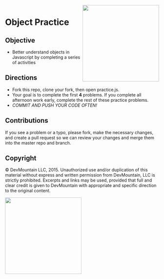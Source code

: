 <img src="https://devmounta.in/img/logowhiteblue.png" width="250" align="right">

Object Practice
===============

## Objective
- Better understand objects in Javascript by completing a series of activities

## Directions
- Fork this repo, clone your fork, then open practice.js.
- Your goal is to complete the first **4** problems. If you complete all afternoon work early, complete the rest of these practice problems.
- *COMMIT AND PUSH YOUR CODE OFTEN!*

## Contributions
If you see a problem or a typo, please fork, make the necessary changes, and create a pull request so we can review your changes and merge them into the master repo and branch.

## Copyright

© DevMountain LLC, 2015. Unauthorized use and/or duplication of this material without express and written permission from DevMountain, LLC is strictly prohibited. Excerpts and links may be used, provided that full and clear credit is given to DevMountain with appropriate and specific direction to the original content.

<img src="https://devmounta.in/img/logowhiteblue.png" width="250">
